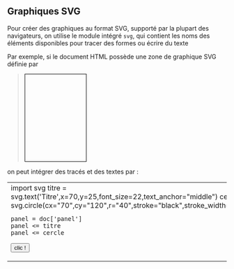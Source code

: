 Graphiques SVG
--------------

Pour créer des graphiques au format SVG, supporté par la plupart des navigateurs, on utilise le module intégré `svg`, qui contient les noms des éléments disponibles pour tracer des formes ou écrire du texte

Par exemple, si le document HTML possède une zone de graphique SVG définie par 

>    <svg xmlns="http://www.w3.org/2000/svg" xmlns:xlink="http://www.w3.org/1999/xlink" 
>        width="140" height="200" style="border-style:solid;border-width:1;border-color:#000;">
>      <g id="panel">
>      </g>
>    </svg>

on peut intégrer des tracés et des textes par :
<table>
<tr>
<td>
    import svg
    titre = svg.text('Titre',x=70,y=25,font_size=22,text_anchor="middle")
    cercle = svg.circle(cx="70",cy="120",r="40",stroke="black",stroke_width="2",fill="red")
    
    panel = doc['panel']
    panel <= titre
    panel <= cercle

<button onclick="run_svg()">clic !</button>
</td>

<td>
<script type="text/python">
def run_svg():
    import svg
    titre = svg.text('Titre',x=70,y=25,font_size=22,text_anchor="middle")
    cercle = svg.circle(cx=70,cy=120,r=40,stroke="black",stroke_width=2,fill="red")
    
    panel = doc['panel']
    panel <= titre
    panel <= cercle
</script>
<svg xmlns="http://www.w3.org/2000/svg" xmlns:xlink="http://www.w3.org/1999/xlink" 
  width="140" height="200" style="border-style:solid;border-width:1;border-color:#000;">
  <g id="panel">
  </g>
</svg>
</td>

</tr>

</table>
